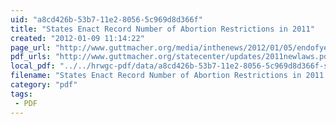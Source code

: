 ```yaml
---
uid: "a8cd426b-53b7-11e2-8056-5c969d8d366f"
title: "States Enact Record Number of Abortion Restrictions in 2011"
created: "2012-01-09 11:14:22"
page_url: "http://www.guttmacher.org/media/inthenews/2012/01/05/endofyear.html"
pdf_urls: "http://www.guttmacher.org/statecenter/updates/2011newlaws.pdf"
local_pdf: "../../hrwgc-pdf/data/a8cd426b-53b7-11e2-8056-5c969d8d366f-states-enact-record-number-of-abortion-restrictions-in-2011.pdf"
filename: "States Enact Record Number of Abortion Restrictions in 2011.html"
category: "pdf"
tags: 
 - PDF
---
```

